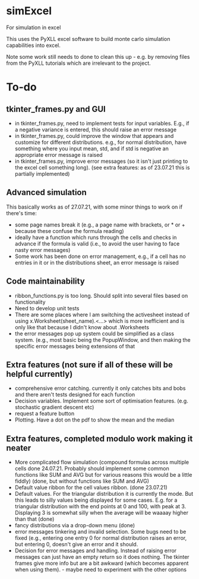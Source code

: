 # simExcel
For simulation in excel

This uses the PyXLL excel software to build monte carlo simulation capabilities into excel. 

Note some work still needs to done to clean this up - e.g. by removing files from the PyXLL tutorials which are irrelevant to the project.


# To-do

## tkinter_frames.py and GUI
* in tkinter_frames.py, need to implement tests for input variables. E.g., if a negative variance is entered, this should raise an error message
* in tkinter_frames.py, could improve the window that appears and customize for different distributions. e.g., for normal distribution, have something where you input mean, std, and if std is negative an appropriate error message is raised
* in tkinter_frames.py, improve error messages (so it isn't just printing to the excel cell something long). (see extra features: as of 23.07.21 this is partially implemented)

## Advanced simulation
This basically works as of 27.07.21, with some minor things to work on if there's time:
- some page names break it (e.g., a page name with brackets, or * or + because these confuse the formula reading)
- ideally have a function which runs through the cells and checks in advance if the formula is valid (i.e., to avoid the user having to face nasty error messages)
- Some work has been done on error management, e.g., if a cell has no entries in it or in the distributions sheet, an error message is raised


## Code maintainability
* ribbon_functions.py is too long. Should split into several files based on functionality
* Need to develop unit tests
* There are some places where I am switching the activesheet instead of using x.Worksheet(sheet_name).<...> which is more inefficient and is only like that because I didn't know about .Worksheets
* the error messages pop up system could be simplified as a class system. (e.g., most basic being the PopupWindow, and then making the specific error messages being extensions of that

## Extra features (not sure if all of these will be helpful currently)
* comprehensive error catching. currently it only catches bits and bobs and there aren't tests designed for each function
* Decision variables. Implement some sort of optimisation features. (e.g. stochastic gradient descent etc)
* request a feature button 
* Plotting. Have a dot on the pdf to show the mean and the median


## Extra features, completed modulo work making it neater
* More complicated flow simulation (compound formulas across multiple cells done 24.07.21. Probably should implement some common functions like SUM and AVG but for various reasons this would be a little fiddly) (done, but without functions like SUM and AVG)
* Default value ribbon for the cell values ribbon. (done 23.07.21)
* Default values. For the triangular distribution it is currently the mode. But this leads to silly values being displayed for some cases. E.g. for a triangular distribution with the end points at 0 and 100, with peak at 3. Displaying 3 is somewhat silly when the average will be waaaay higher than that (done)
* fancy distributions via a drop-down menu (done)
* error messages tinkering and invalid selection. Some bugs need to be fixed (e.g., entering one entry 0 for normal distribution raises an error, but entering 0, doesn't give an error and it should. 
* Decision for error messages and handling. Instead of raising error messages can just have an empty return so it does nothing. The tkinter frames give more info but are a bit awkward (which becomes apparent when using them). - maybe need to experiment with the other options
